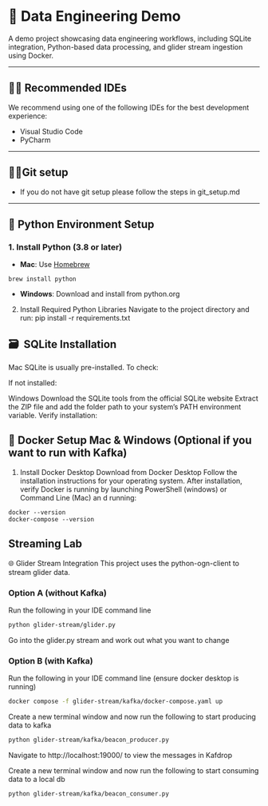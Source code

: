 # 🚀 Data Engineering Demo

A demo project showcasing data engineering workflows, including SQLite integration, Python-based data processing, and glider stream ingestion using Docker.

---

## 🧑‍💻 Recommended IDEs

We recommend using one of the following IDEs for the best development experience:

- Visual Studio Code
- PyCharm

---

## 🧑‍💻Git setup
- If you do not have git setup please follow the steps in git_setup.md
---

## 🐍 Python Environment Setup

### 1. Install Python (3.8 or later)

- **Mac**: Use [Homebrew](https://brew.sh/)
```
brew install python
  ```

- **Windows**: Download and install from python.org
2. Install Required Python Libraries
Navigate to the project directory and run:
pip install -r requirements.txt


## 🗃  ️ SQLite Installation
Mac
SQLite is usually pre-installed. To check:


If not installed:


Windows
Download the SQLite tools from the official SQLite website
Extract the ZIP file and add the folder path to your system’s PATH environment variable.
Verify installation:

## 🐳 Docker Setup Mac & Windows (Optional if you want to run with Kafka)
1. Install Docker Desktop
Download from Docker Desktop
Follow the installation instructions for your operating system.
After installation, verify Docker is running by launching PowerShell (windows) or Command Line (Mac) an d running:
```commandline
docker --version
docker-compose --version

```
## Streaming Lab
🌐 Glider Stream Integration
This project uses the python-ogn-client to stream glider data.

### Option A (without Kafka)
Run the following in your IDE command line
```bash
python glider-stream/glider.py
```
Go into the glider.py stream and work out what you want to change


### Option B (with Kafka)
Run the following in your IDE command line (ensure docker desktop is running)
```bash
docker compose -f glider-stream/kafka/docker-compose.yaml up
```
Create a new terminal window and now run the following to start producing data to kafka
```bash
python glider-stream/kafka/beacon_producer.py
```
Navigate to http://localhost:19000/ to view the messages in Kafdrop


Create a new terminal window and now run the following to start consuming data to a local db
```bash
python glider-stream/kafka/beacon_consumer.py
```